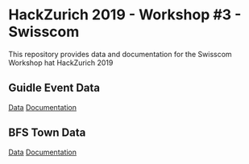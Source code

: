 # HackZurich 2019 - Workshop #3 - Swisscom
This repository provides data and documentation for the Swisscom Workshop hat HackZurich 2019

## Guidle Event Data
[Data](/data/guidle)
[Documentation](/docs/guidle.md)

## BFS Town Data
[Data](/data/towns)
[Documentation](/docs/towns.md)